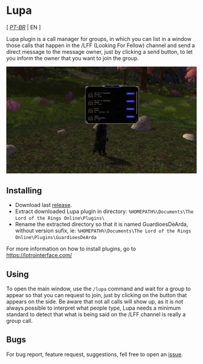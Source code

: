 # Lupa

[ *[PT-BR](./README.md)* | EN ]

Lupa plugin is a call manager for groups, in which you can list in a window those calls that happen in the /LFF (Looking For Fellow) channel and send a direct message to the message owner, just by clicking a send button, to let you inform the owner that you want to join the group.

![Screenshot](./ScreenShot.jpg?raw=true)

## Installing
- Download last [release](https://github.com/joaoneto/GuardioesDeArda/releases).
- Extract downloaded Lupa plugin in directory: `%HOMEPATH%\Documents\The Lord of the Rings Online\Plugins\`
- Rename the extracted directory so that it is named GuardioesDeArda, without version sufix, ie: `%HOMEPATH%\Documents\The Lord of the Rings Online\Plugins\GuardioesDeArda`

For more information on how to install plugins, go to https://lotrointerface.com/

## Using
To open the main window, use the `/lupa` command and wait for a group to appear so that you can request to join, just by clicking on the button that appears on the side.
Be aware that not all calls will show up, as it is not always possible to interpret what people type, Lupa needs a minimum standard to detect that what is being said on the /LFF channel is really a group call.

## Bugs
For bug report, feature request, suggestions, fell free to open an [issue](https://github.com/joaoneto/GuardioesDeArda/issues).
